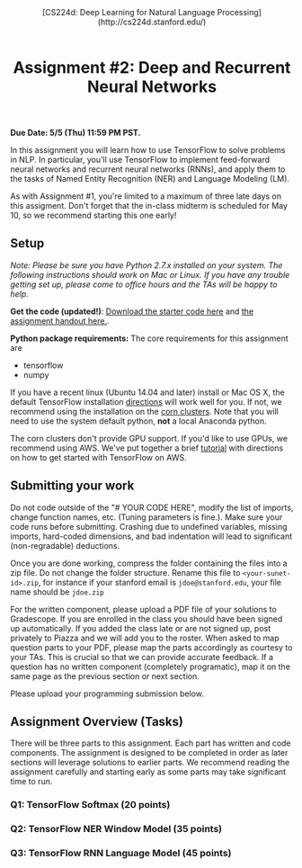 <header class="site-header">

<div class="wrap title-wrap">[CS224d: Deep Learning for Natural Language Processing](http://cs224d.stanford.edu/)</div>

</header>

<div class="page-content">

<div class="wrap">

<div class="post">

<header class="post-header">

# Assignment #2: Deep and Recurrent Neural Networks

</header>

<article class="post-content">

**Due Date: 5/5 (Thu) 11:59 PM PST.**

In this assignment you will learn how to use TensorFlow to solve problems in NLP. In particular, you'll use TensorFlow to implement feed-forward neural networks and recurrent neural networks (RNNs), and apply them to the tasks of Named Entity Recognition (NER) and Language Modeling (LM).

As with Assignment #1, you're limited to a maximum of three late days on this assigment. Don't forget that the in-class midterm is scheduled for May 10, so we recommend starting this one early!

## Setup

_Note: Please be sure you have Python 2.7.x installed on your system. The following instructions should work on Mac or Linux. If you have any trouble getting set up, please come to office hours and the TAs will be happy to help._

**Get the code (updated!)**: [Download the starter code here](assignment2.zip) and [the assignment handout here.](assignment2.pdf).

**Python package requirements:** The core requirements for this assignment are

*   tensorflow
*   numpy

If you have a recent linux (Ubuntu 14.04 and later) install or Mac OS X, the default TensorFlow installation [directions](https://www.tensorflow.org/versions/r0.8/get_started/os_setup.html) will work well for you. If not, we recommend using the installation on the [corn clusters](https://web.stanford.edu/group/farmshare/cgi-bin/wiki/index.php/Main_Page). Note that you will need to use the system default python, **not** a local Anaconda python.

The corn clusters don't provide GPU support. If you'd like to use GPUs, we recommend using AWS. We've put together a brief [tutorial](../supplementary/aws-tutorial-2.pdf) with directions on how to get started with TensorFlow on AWS.

## Submitting your work

Do not code outside of the "# YOUR CODE HERE", modify the list of imports, change function names, etc. (Tuning parameters is fine.). Make sure your code runs before submitting. Crashing due to undefined variables, missing imports, hard-coded dimensions, and bad indentation will lead to significant (non-regradable) deductions.

Once you are done working, compress the folder containing the files into a zip file. Do not change the folder structure. Rename this file to `<your-sunet-id>.zip`, for instance if your stanford email is `jdoe@stanford.edu`, your file name should be `jdoe.zip`

For the written component, please upload a PDF file of your solutions to Gradescope. If you are enrolled in the class you should have been signed up automatically. If you added the class late or are not signed up, post privately to Piazza and we will add you to the roster. When asked to map question parts to your PDF, please map the parts accordingly as courtesy to your TAs. This is crucial so that we can provide accurate feedback. If a question has no written component (completely programatic), map it on the same page as the previous section or next section.

Please upload your programming submission below.

## Assignment Overview (Tasks)

There will be three parts to this assignment. Each part has written and code components. The assignment is designed to be completed in order as later sections will leverage solutions to earlier parts. We recommend reading the assignment carefully and starting early as some parts may take significant time to run.

### Q1: TensorFlow Softmax (20 points)

### Q2: TensorFlow NER Window Model (35 points)

### Q3: TensorFlow RNN Language Model (45 points)

</article>

</div>

</div>

</div>